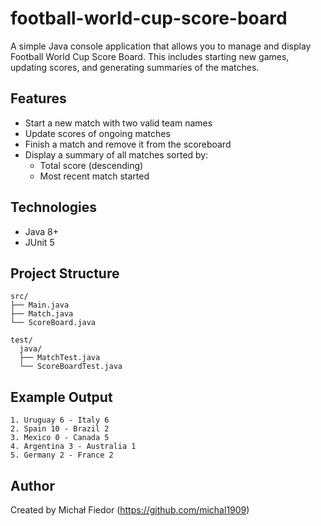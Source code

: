 # football-world-cup-score-board

A simple Java console application that allows you to manage and display Football World Cup Score Board. This includes starting new games, updating scores, and generating summaries of the matches.

## Features

- Start a new match with two valid team names
- Update scores of ongoing matches
- Finish a match and remove it from the scoreboard
- Display a summary of all matches sorted by:
  - Total score (descending)
  - Most recent match started

## Technologies

- Java 8+
- JUnit 5

## Project Structure

```
src/
├── Main.java
├── Match.java
└── ScoreBoard.java

test/
  java/
  ├── MatchTest.java
  └── ScoreBoardTest.java
```

## Example Output

```
1. Uruguay 6 - Italy 6
2. Spain 10 - Brazil 2
3. Mexico 0 - Canada 5
4. Argentina 3 - Australia 1
5. Germany 2 - France 2
```

## Author

Created by Michał Fiedor (https://github.com/michal1909)
